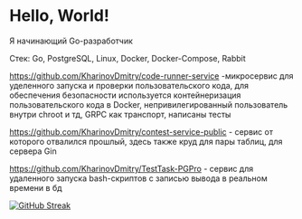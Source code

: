 <h1>Hello, World!</h1>

Я начинающий Go-разработчик

Стек: Go, PostgreSQL, Linux, Docker, Docker-Compose, Rabbit

https://github.com/KharinovDmitry/code-runner-service -микросервис для уделенного запуска и проверки пользовательского кода, для обеспечения безопасности используется контейнеризация пользовательского кода в Docker, непривилегированный пользователь внутри chroot и тд, GRPC как транспорт, написаны тесты

https://github.com/KharinovDmitry/contest-service-public - сервис от которого отвалился прошлый, здесь также круд для пары таблиц, для сервера Gin

https://github.com/KharinovDmitry/TestTask-PGPro - сервис для удаленного запуска bash-скриптов с записью вывода в реальном времени в бд



[![GitHub Streak](https://streak-stats.demolab.com?user=KharinovDmitry&theme=dark&border_radius=5&card_width=900)](https://git.io/streak-stats)

